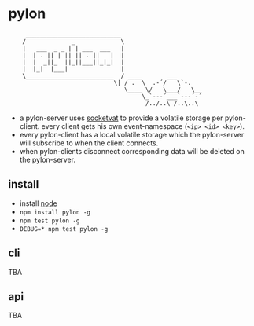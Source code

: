 # pylon

         ___________________________
        /             _             \
        |   ___  _ _ | | ___  ___   |
        |  | . || | || || . ||   |  |
        |  |  _||_  ||_||___||_|_|  |
        |  |_|  |___|               |
        \_________________________  / ____       ___
                                  \| / .  \  .-´/   \`-.
                                     \____ \/   \___/   \__
                                          \_`---´___`---´-´
                                           /../..\ /..\..\

* a pylon-server uses [socketvat] to provide a volatile storage per 
  pylon-client. every client gets his own event-namespace (`<ip> <id> <key>`).
* every pylon-client has a local volatile storage which the pylon-server 
  will subscribe to when the client connects.
* when pylon-clients disconnect corresponding data will be deleted on 
  the pylon-server.
                                           
## install

* install [node]
* `npm install pylon -g`
* `npm test pylon -g`
* `DEBUG=* npm test pylon -g`

## cli

TBA

## api
   
TBA

[node]: http://nodejs.org
[socketvat]: https://github.com/guybrush/socketvat


